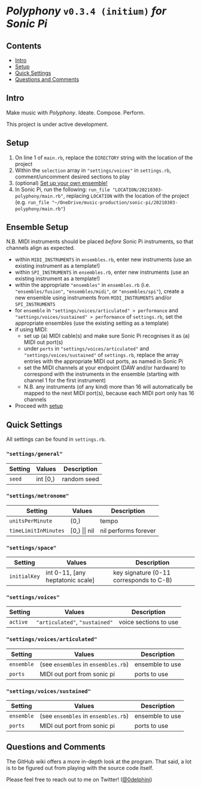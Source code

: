 # ***Polyphony*** `v0.3.4 (initium)` *for Sonic Pi*

## Contents

- [Intro](#intro)
- [Setup](#setup)
- [Quick Settings](#quick-settings)
- [Questions and Comments](#questions-and-comments)

## Intro

Make music with *Polyphony*. Ideate. Compose. Perform.

This project is under active development.

## Setup

1. On line 1 of `main.rb`, replace the `DIRECTORY` string with the location of the project
1. Within the `selection` array in `"settings/voices"` in `settings.rb`, comment/uncomment desired sections to play
1. (optional) [Set up your own ensemble!](#ensemble-setup)
1. In Sonic Pi, run the following: `run_file "LOCATION/20210303-polyphony/main.rb"`, replacing `LOCATION` with the location of the project (e.g. `run_file "~/OneDrive/music-production/sonic-pi/20210303-polyphony/main.rb"`)

## Ensemble Setup

N.B. MIDI instruments should be placed *before* Sonic Pi instruments, so that channels align as expected.

- within `MIDI_INSTRUMENTS` in `ensembles.rb`, enter new instruments (use an existing instrument as a template!)
- within `SPI_INSTRUMENTS` in `ensembles.rb`, enter new instruments (use an existing instrument as a template!)
- within the appropriate `"ensembles"` in `ensembles.rb` (i.e. `"ensembles/fusion"`, `"ensembles/midi"`, or `"ensembles/spi"`), create a new ensemble using instruments from `MIDI_INSTRUMENTS` and/or `SPI_INSTRUMENTS`
- for `ensemble` in `"settings/voices/articulated" > performance` and `"settings/voices/sustained" > performance` of `settings.rb`, set the appropriate ensembles (use the existing setting as a template)
- if using MIDI:
	- set up (a) MIDI cable(s) and make sure Sonic Pi recognises it as (a) MIDI out port(s)
	- under `ports` in `"settings/voices/articulated"` and `"settings/voices/sustained"` of `settings.rb`, replace the array entries with the appropriate MIDI out ports, as named in Sonic Pi
	- set the MIDI channels at your endpoint (DAW and/or hardware) to correspond with the instruments in the ensemble (starting with channel 1 for the first instrument)
	- N.B. any instruments (of any kind) more than 16 will automatically be mapped to the next MIDI port(s), because each MIDI port only has 16 channels
- Proceed with [setup](#setup)

## Quick Settings

All settings can be found in `settings.rb`.

### `"settings/general"`

Setting               | Values                  | Description
---                   | ---                     | ---
`seed`                | int \[0,)               | random seed

### `"settings/metronome"`

Setting               | Values                  | Description
---                   | ---                     | ---
`unitsPerMinute`      | (0,)                    | tempo
`timeLimitInMinutes`  | \[0,) \|\| nil          | nil performs forever

### `"settings/space"`

Setting               | Values                             | Description
---                   | ---                                | ---
`initialKey`          | int 0-11, [any heptatonic scale]   | key signature (0-11 corresponds to C-B)

### `"settings/voices"`

Setting               | Values                         | Description
---                   | ---                            | ---
`active`              | `"articulated"`, `"sustained"` | voice sections to use

### `"settings/voices/articulated"`

Setting               | Values                               | Description
---                   | ---                                  | ---
`ensemble`            | (see `ensembles` in `ensembles.rb`)  | ensemble to use
`ports`               | MIDI out port from sonic pi          | ports to use

### `"settings/voices/sustained"`

Setting               | Values                               | Description
---                   | ---                                  | ---
`ensemble`            | (see `ensembles` in `ensembles.rb`)  | ensemble to use
`ports`               | MIDI out port from sonic pi          | ports to use

## Questions and Comments

The GitHub wiki offers a more in-depth look at the program. That said, a lot is to be figured out from playing with the source code itself.

Please feel free to reach out to me on Twitter! ([\@0delphini](https://twitter.com/0delphini))
